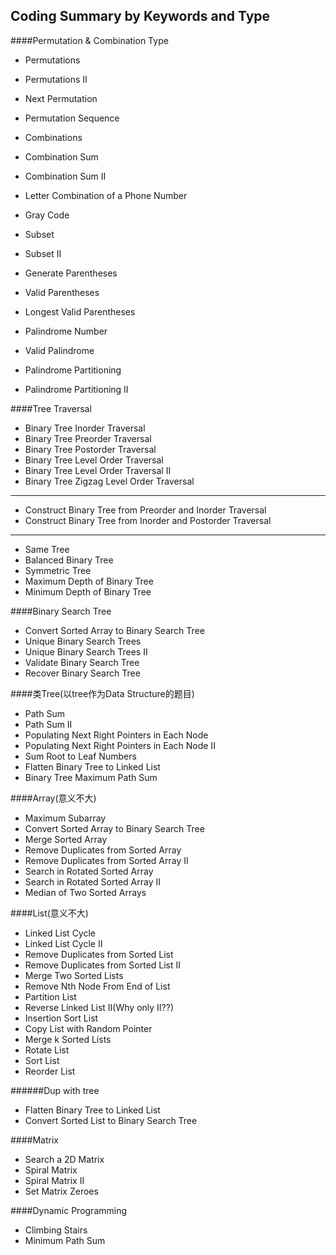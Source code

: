 ## Coding Summary by Keywords and Type

####Permutation & Combination Type
* Permutations
* Permutations II
* Next Permutation
* Permutation Sequence

* Combinations
* Combination Sum
* Combination Sum II
* Letter Combination of a Phone Number

* Gray Code

* Subset
* Subset II

* Generate Parentheses
* Valid Parentheses
* Longest Valid Parentheses

* Palindrome Number
* Valid Palindrome
* Palindrome Partitioning
* Palindrome Partitioning II


####Tree Traversal
* Binary Tree Inorder Traversal
* Binary Tree Preorder Traversal
* Binary Tree Postorder Traversal
* Binary Tree Level Order Traversal
* Binary Tree Level Order Traversal II
* Binary Tree Zigzag Level Order Traversal

____

* Construct Binary Tree from Preorder and Inorder Traversal
* Construct Binary Tree from Inorder and Postorder Traversal

----

* Same Tree
* Balanced Binary Tree
* Symmetric Tree
* Maximum Depth of Binary Tree
* Minimum Depth of Binary Tree


####Binary Search Tree
* Convert Sorted Array to Binary Search Tree
* Unique Binary Search Trees
* Unique Binary Search Trees II
* Validate Binary Search Tree
* Recover Binary Search Tree


####类Tree(以tree作为Data Structure的题目)
* Path Sum
* Path Sum II
* Populating Next Right Pointers in Each Node
* Populating Next Right Pointers in Each Node II
* Sum Root to Leaf Numbers
* Flatten Binary Tree to Linked List
* Binary Tree Maximum Path Sum


####Array(意义不大)
* Maximum Subarray
* Convert Sorted Array to Binary Search Tree
* Merge Sorted Array
* Remove Duplicates from Sorted Array
* Remove Duplicates from Sorted Array II
* Search in Rotated Sorted Array
* Search in Rotated Sorted Array II
* Median of Two Sorted Arrays


####List(意义不大)
* Linked List Cycle
* Linked List Cycle II
* Remove Duplicates from Sorted List
* Remove Duplicates from Sorted List II
* Merge Two Sorted Lists
* Remove Nth Node From End of List
* Partition List
* Reverse Linked List II(Why only II??)
* Insertion Sort List
* Copy List with Random Pointer
* Merge k Sorted Lists
* Rotate List
* Sort List
* Reorder List


######Dup with tree
* Flatten Binary Tree to Linked List
* Convert Sorted List to Binary Search Tree


####Matrix
* Search a 2D Matrix
* Spiral Matrix
* Spiral Matrix II
* Set Matrix Zeroes


####Dynamic Programming
* Climbing Stairs
* Minimum Path Sum
